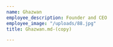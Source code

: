 ```yaml
---
name: Ghazwan
employee_description: Founder and CEO
employee_image: "/uploads/88.jpg"
title: Ghazwan.md-(copy)

---
```

